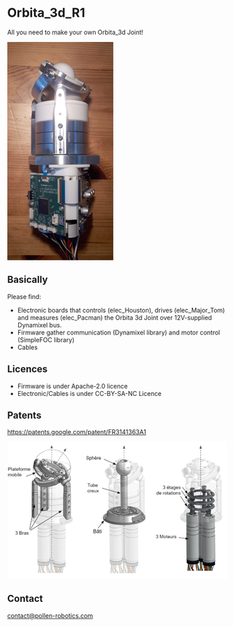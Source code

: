 # Orbita_3d_R1
All you need to make your own Orbita_3d Joint!

<img src="./doc/img/toph_02.jpg" alt="3d view - Major_Tom" height="500"/>


## Basically
Please find:
 - Electronic boards that controls (elec_Houston), drives (elec_Major_Tom) and measures (elec_Pacman) the Orbita 3d Joint over 12V-supplied Dynamixel bus.
 - Firmware gather communication (Dynamixel library) and motor control (SimpleFOC library)
 - Cables

## Licences
 - Firmware is under Apache-2.0 licence
 - Electronic/Cables is under CC-BY-SA-NC Licence

## Patents
https://patents.google.com/patent/FR3141363A1

<img src="./doc/img/meca.png" alt="3d view - Mecanique - FR" width="600"/>

## Contact
contact@pollen-robotics.com
